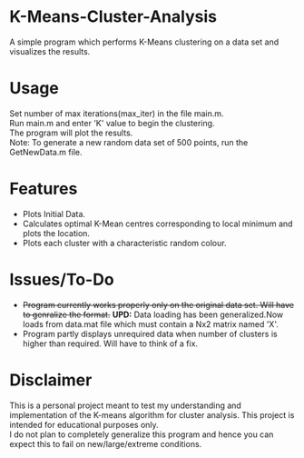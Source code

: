 
# K-Means-Cluster-Analysis
A simple program which performs K-Means clustering on a data set and visualizes the results.    

# Usage
Set number of max iterations(max_iter) in the file main.m.    
Run main.m and enter 'K' value to begin the clustering.    
The program will plot the results.  
Note: To generate a new random data set of 500 points, run the GetNewData.m file.  

# Features
* Plots Initial Data.
* Calculates optimal K-Mean centres corresponding to local minimum and plots the location.
* Plots each cluster with a characteristic random colour.

# Issues/To-Do
* ~~Program currently works properly only on the original data set. Will have to genralize the format.~~ **UPD:** Data loading has been  generalized.Now loads from data.mat file which must contain a Nx2 matrix named 'X'. 
* Program partly displays unrequired data when number of clusters is higher than required. Will have to think of a fix.

# Disclaimer
This is a personal project meant to test my understanding and implementation of the K-means algorithm for cluster analysis. This project is intended for educational purposes only.  
I do not plan to completely generalize this program and hence you can expect this to fail on new/large/extreme conditions.
